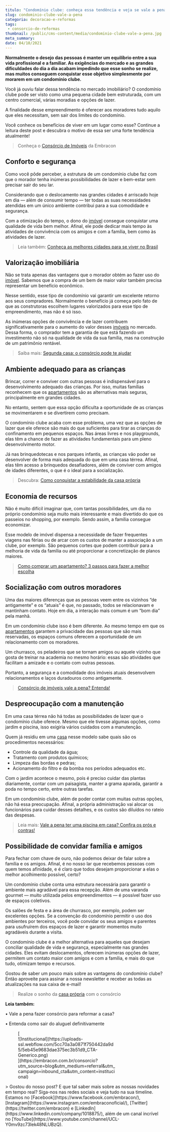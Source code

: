 ```yaml
---
titulo: "Condomínio clube: conheça essa tendência e veja se vale a pena"
slug: condominio-clube-vale-a-pena
categoria: decoracao-e-reformas
tags:
 - consorcio-de-reformas
thumbnail: /public/cms-content/media/condominio-clube-vale-a-pena.jpg
meta_summary: 
date: 04/10/2021
---
```

**Normalmente o desejo das pessoas é manter um equilíbrio entre a sua vida profissional e a familiar. As exigências do mercado e as grandes dificuldades do dia a dia acabam impedindo que esse sonho se realize, mas muitos conseguem conquistar esse objetivo simplesmente por morarem em um condomínio clube.**‍

Você já ouviu falar dessa tendência no mercado imobiliário? O condomínio clube pode ser visto como uma pequena cidade bem estruturada, com um centro comercial, várias moradias e opções de lazer.

A finalidade desse empreendimento é oferecer aos moradores tudo aquilo que eles necessitam, sem sair dos limites do condomínio.

Você conhece os benefícios de viver em um lugar como esse? Continue a leitura deste post e descubra o motivo de essa ser uma forte tendência atualmente!

> Conheça o [Consórcio de Imóveis](https://www.embracon.com.br/consorcio-de-imoveis) da Embracon

Conforto e segurança
--------------------

Como você pôde perceber, a estrutura de um condomínio clube faz com que o morador tenha inúmeras possibilidades de lazer e bem-estar sem precisar sair do seu lar.

Considerando que o deslocamento nas grandes cidades é arriscado hoje em dia — além de consumir tempo — ter todas as suas necessidades atendidas em um único ambiente contribui para a sua comodidade e segurança.

Com a otimização do tempo, o dono do [imóvel](https://www.embracon.com.br/blog/5-coisas-que-voce-precisa-saber-para-construir-uma-casa) consegue conquistar uma qualidade de vida bem melhor. Afinal, ele pode dedicar mais tempo às atividades de convivência com os amigos e com a família, bem como às atividades de lazer.

> Leia também: [Conheça as melhores cidades para se viver no Brasil](https://www.embracon.com.br/blog/conheca-as-melhores-cidades-para-se-viver-no-brasil-2)

Valorização imobiliária
-----------------------

Não se trata apenas das vantagens que o morador obtém ao fazer uso do [imóvel](https://www.embracon.com.br/blog/vai-construir-uma-casa-descubra-quanto-vai-custar). Sabemos que a compra de um bem de maior valor também precisa representar um benefício econômico.

Nesse sentido, esse tipo de condomínio vai garantir um excelente retorno aos seus compradores. Normalmente o benefício já começa pelo fato de que as construtoras escolhem lugares valorizados para esse tipo de empreendimento, mas não é só isso.

As inúmeras opções de convivência e de lazer contribuem significativamente para o aumento do valor desses [imóveis](https://www.embracon.com.br/blog/hora-certa-comprar-imovel) no mercado. Dessa forma, o comprador tem a garantia de que está fazendo um investimento não só na qualidade de vida da sua família, mas na construção de um patrimônio rentável.

> Saiba mais: [Segunda casa: o consórcio pode te ajudar](https://www.embracon.com.br/blog/segunda-casa-o-consorcio-pode-te-ajudar)

Ambiente adequado para as crianças
----------------------------------

Brincar, correr e conviver com outras pessoas é indispensável para o desenvolvimento adequado das crianças. Por isso, muitas famílias reconhecem que os [apartamentos](https://www.embracon.com.br/blog/guia-completo-consorcio-imobiliario) são as alternativas mais seguras, principalmente em grandes cidades.

No entanto, sentem que essa opção dificulta a oportunidade de as crianças se movimentarem e se divertirem como precisam.

O condomínio clube acaba com esse problema, uma vez que as opções de lazer que ele oferece são mais do que suficientes para tirar as crianças do confinamento em pequenos espaços. Nas áreas livres e nos playgrounds, elas têm a chance de fazer as atividades fundamentais para um pleno desenvolvimento motor.

Já nas brinquedotecas e nos parques infantis, as crianças vão poder se desenvolver de forma mais adequada do que em uma casa térrea. Afinal, elas têm acesso a brinquedos desafiadores, além de conviver com amigos de idades diferentes, o que é o ideal para a socialização.

> Descubra: [Como conquistar a estabilidade da casa própria](https://www.embracon.com.br/blog/como-conquistar-a-estabilidade-da-casa-propria)

Economia de recursos
--------------------

Não é muito difícil imaginar que, com tantas possibilidades, um dia no próprio condomínio seja muito mais interessante e mais divertido do que os passeios no shopping, por exemplo. Sendo assim, a família consegue economizar.

Esse modelo de imóvel dispensa a necessidade de fazer frequentes viagens nas férias ou de arcar com os custos de manter a associação a um clube, por exemplo. São pequenos cortes que podem contribuir para a melhoria de vida da família ou até proporcionar a concretização de planos maiores.

> [Como comprar um apartamento? 3 passos para fazer a melhor escolha](https://www.embracon.com.br/blog/como-comprar-um-apartamento)

Socialização com outros moradores
---------------------------------

Uma das maiores diferenças que as pessoas veem entre os vizinhos “de antigamente” e os “atuais” é que, no passado, todos se relacionavam e mantinham contato. Hoje em dia, a interação mais comum é um “bom dia” pela manhã.

Em um condomínio clube isso é bem diferente. Ao mesmo tempo em que os [apartamentos](https://www.embracon.com.br/blog/como-funciona-consorcio-de-imoveis) garantem a privacidade das pessoas que são mais reservadas, os espaços comuns oferecem a oportunidade de um relacionamento com os moradores.

Um churrasco, os peladeiros que se tornam amigos ou aquele vizinho que gosta de treinar na academia no mesmo horário: essas são atividades que facilitam a amizade e o contato com outras pessoas.

Portanto, a segurança e a comodidade dos imóveis atuais desenvolvem relacionamentos e laços duradouros como antigamente.

> [Consórcio de imóveis vale a pena? Entenda!](https://www.embracon.com.br/blog/consorcio-de-imoveis-vale-a-pena)

Despreocupação com a manutenção
-------------------------------

Em uma casa térrea não há todas as possibilidades de lazer que o condomínio clube oferece. Mesmo que ele tivesse algumas opções, como jardim e piscina, isso exigiria vários cuidados com a manutenção.

Quem já residiu em uma [casa](https://www.embracon.com.br/blog/como-sair-do-aluguel-definitivamente) nesse modelo sabe quais são os procedimentos necessários:

- Controle da qualidade da água;
- Tratamento com produtos químicos;
- Limpeza das bordas e pedras;
- Acionamento do filtro e da bomba nos períodos adequados etc.

Com o jardim acontece o mesmo, pois é preciso cuidar das plantas diariamente, contar com um paisagista, manter a grama aparada, garantir a poda no tempo certo, entre outras tarefas.

Em um condomínio clube, além de poder contar com muitas outras opções, não há essa preocupação. Afinal, a própria administração vai alocar os funcionários para cuidar desses detalhes, e os custos são diluídos no rateio das despesas.

> Leia mais: [Vale a pena ter uma piscina em casa? Confira os prós e contras!](https://www.embracon.com.br/blog/afinal-vale-a-pena-ter-uma-piscina-em-casa-confira-os-pros-e-contras)

Possibilidade de convidar família e amigos
------------------------------------------

Para fechar com chave de ouro, não podemos deixar de falar sobre a família e os amigos. Afinal, é no nosso lar que recebemos pessoas com quem temos afinidade, e é claro que todos desejam proporcionar a elas o melhor acolhimento possível, certo?

Um condomínio clube conta uma estrutura necessária para garantir o ambiente mais agradável para essa recepção. Além de uma varanda gourmet — muito utilizada pelos empreendimentos — é possível fazer uso de espaços coletivos.

Os salões de festa e a área de churrasco, por exemplo, podem ser excelentes opções. Se a convenção do condomínio permitir o uso dos ambientes por terceiros, você pode convidar os seus amigos e parentes para usufruírem dos espaços de lazer e garantir momentos muito agradáveis durante a visita.

O condomínio clube é a melhor alternativa para aqueles que desejam conciliar qualidade de vida e segurança, especialmente nas grandes cidades. Eles evitam deslocamentos, oferecem inúmeras opções de lazer, permitem um contato maior com amigos e com a família, e mais do que tudo, otimizam tempo e recursos.

Gostou de saber um pouco mais sobre as vantagens do condomínio clube? Então aproveite para assinar a nossa newsletter e receber as todas as atualizações na sua caixa de e-mail!

> Realize o sonho da [casa própria](https://www.embracon.com.br/blog/como-conquistar-a-estabilidade-da-casa-propria) com o consórcio

‍**Leia também:**

**‍**• Vale a pena fazer consórcio para reformar a casa?

• Entenda como sair do aluguel definitivamente

<figure class="w-richtext-figure-type-image w-richtext-align-center" style="max-width:310px">[<div>![Institucional](https://uploads-ssl.webflow.com/5cc70a3a0871f750442da9d5/5eb45e9683dae375ec3b51d9_CTA-Generico.png)</div>](https://embracon.com.br/consorcio?utm_source=blog&utm_medium=referral&utm_campaign=inbound_cta&utm_content=institucional)</figure>> Gostou do nosso post? E que tal saber mais sobre as nossas novidades em tempo real? Siga-nos nas redes sociais e veja tudo na sua timeline. Estamos no [Facebook](https://www.facebook.com/embracon/), [Instagram](https://www.instagram.com/embraconoficial/), [Twitter](https://twitter.com/embracon) e [LinkedIn](https://www.linkedin.com/company/1018875/), além de um canal incrível no [YouTube](https://www.youtube.com/channel/UCL-Y0mv9zc73Iek48NLUBzQ).
